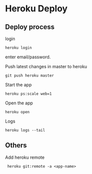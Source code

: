 # Heroku Deploy

## Deploy process

login

    heroku login

enter email/password.

Push latest changes in master to heroku

    git push heroku master

Start the app

    heroku ps:scale web=1

Open the app

    heroku open

Logs

    heroku logs --tail

## Others

Add heroku remote

     heroku git:remote -a <app-name>

